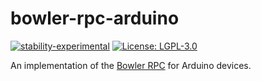 # bowler-rpc-arduino

[![stability-experimental](https://img.shields.io/badge/stability-experimental-orange.svg)](https://github.com/emersion/stability-badges#experimental)
[![License: LGPL-3.0](https://img.shields.io/github/license/CommonWealthRobotics/bowler-rpc-arduino.svg)](https://img.shields.io/github/license/CommonWealthRobotics/bowler-rpc-arduino.svg)

An implementation of the [Bowler RPC](https://github.com/CommonWealthRobotics/bowler-kernel) for Arduino devices.
